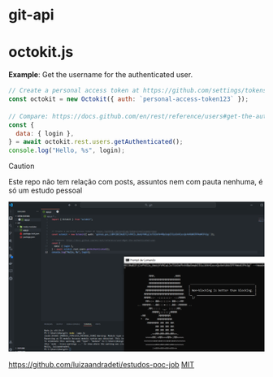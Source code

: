 # git-api

# octokit.js


**Example**: Get the username for the authenticated user.

```js
// Create a personal access token at https://github.com/settings/tokens/new?scopes=repo
const octokit = new Octokit({ auth: `personal-access-token123` });

// Compare: https://docs.github.com/en/rest/reference/users#get-the-authenticated-user
const {
  data: { login },
} = await octokit.rest.users.getAuthenticated();
console.log("Hello, %s", login);
```

> [!CAUTION]
>  Este repo não tem relação com posts, assuntos nem com pauta nenhuma, é só um estudo pessoal

![alt](funcionando.png)

https://github.com/luizaandradeti/estudos-poc-job
[MIT](LICENSE)
